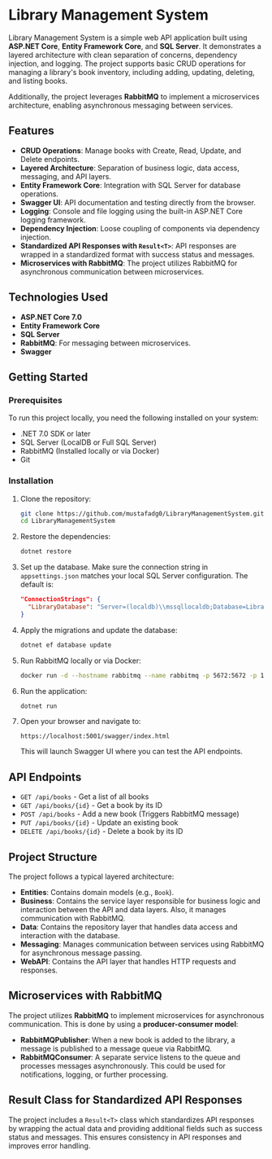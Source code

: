 # Library Management System

Library Management System is a simple web API application built using **ASP.NET Core**, **Entity Framework Core**, and **SQL Server**. It demonstrates a layered architecture with clean separation of concerns, dependency injection, and logging. The project supports basic CRUD operations for managing a library's book inventory, including adding, updating, deleting, and listing books.

Additionally, the project leverages **RabbitMQ** to implement a microservices architecture, enabling asynchronous messaging between services.

## Features

- **CRUD Operations**: Manage books with Create, Read, Update, and Delete endpoints.
- **Layered Architecture**: Separation of business logic, data access, messaging, and API layers.
- **Entity Framework Core**: Integration with SQL Server for database operations.
- **Swagger UI**: API documentation and testing directly from the browser.
- **Logging**: Console and file logging using the built-in ASP.NET Core logging framework.
- **Dependency Injection**: Loose coupling of components via dependency injection.
- **Standardized API Responses with `Result<T>`**: API responses are wrapped in a standardized format with success status and messages.
- **Microservices with RabbitMQ**: The project utilizes RabbitMQ for asynchronous communication between microservices.

## Technologies Used

- **ASP.NET Core 7.0**
- **Entity Framework Core**
- **SQL Server**
- **RabbitMQ**: For messaging between microservices.
- **Swagger**

## Getting Started

### Prerequisites

To run this project locally, you need the following installed on your system:

- .NET 7.0 SDK or later
- SQL Server (LocalDB or Full SQL Server)
- RabbitMQ (Installed locally or via Docker)
- Git

### Installation

1. Clone the repository:

    ```bash
    git clone https://github.com/mustafadg0/LibraryManagementSystem.git
    cd LibraryManagementSystem
    ```

2. Restore the dependencies:

    ```bash
    dotnet restore
    ```

3. Set up the database. Make sure the connection string in `appsettings.json` matches your local SQL Server configuration. The default is:

    ```json
    "ConnectionStrings": {
      "LibraryDatabase": "Server=(localdb)\\mssqllocaldb;Database=LibraryDB;Trusted_Connection=True;"
    }
    ```

4. Apply the migrations and update the database:

    ```bash
    dotnet ef database update
    ```

5. Run RabbitMQ locally or via Docker:

    ```bash
    docker run -d --hostname rabbitmq --name rabbitmq -p 5672:5672 -p 15672:15672 rabbitmq:management
    ```

6. Run the application:

    ```bash
    dotnet run
    ```

7. Open your browser and navigate to:

    ```
    https://localhost:5001/swagger/index.html
    ```

    This will launch Swagger UI where you can test the API endpoints.

## API Endpoints

- `GET /api/books` - Get a list of all books
- `GET /api/books/{id}` - Get a book by its ID
- `POST /api/books` - Add a new book (Triggers RabbitMQ message)
- `PUT /api/books/{id}` - Update an existing book
- `DELETE /api/books/{id}` - Delete a book by its ID

## Project Structure

The project follows a typical layered architecture:

- **Entities**: Contains domain models (e.g., `Book`).
- **Business**: Contains the service layer responsible for business logic and interaction between the API and data layers. Also, it manages communication with RabbitMQ.
- **Data**: Contains the repository layer that handles data access and interaction with the database.
- **Messaging**: Manages communication between services using RabbitMQ for asynchronous message passing.
- **WebAPI**: Contains the API layer that handles HTTP requests and responses.

## Microservices with RabbitMQ

The project utilizes **RabbitMQ** to implement microservices for asynchronous communication. This is done by using a **producer-consumer model**:
- **RabbitMQPublisher**: When a new book is added to the library, a message is published to a message queue via RabbitMQ.
- **RabbitMQConsumer**: A separate service listens to the queue and processes messages asynchronously. This could be used for notifications, logging, or further processing.

## Result<T> Class for Standardized API Responses

The project includes a `Result<T>` class which standardizes API responses by wrapping the actual data and providing additional fields such as success status and messages. This ensures consistency in API responses and improves error handling.
